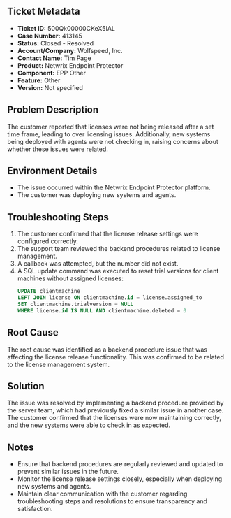 ## Ticket Metadata
- **Ticket ID:** 500Qk00000CKeX5IAL
- **Case Number:** 413145
- **Status:** Closed - Resolved
- **Account/Company:** Wolfspeed, Inc.
- **Contact Name:** Tim Page
- **Product:** Netwrix Endpoint Protector
- **Component:** EPP Other
- **Feature:** Other
- **Version:** Not specified

## Problem Description
The customer reported that licenses were not being released after a set time frame, leading to over licensing issues. Additionally, new systems being deployed with agents were not checking in, raising concerns about whether these issues were related.

## Environment Details
- The issue occurred within the Netwrix Endpoint Protector platform.
- The customer was deploying new systems and agents.

## Troubleshooting Steps
1. The customer confirmed that the license release settings were configured correctly.
2. The support team reviewed the backend procedures related to license management.
3. A callback was attempted, but the number did not exist.
4. A SQL update command was executed to reset trial versions for client machines without assigned licenses:
   ```sql
   UPDATE clientmachine 
   LEFT JOIN license ON clientmachine.id = license.assigned_to 
   SET clientmachine.trialversion = NULL 
   WHERE license.id IS NULL AND clientmachine.deleted = 0
   ```

## Root Cause
The root cause was identified as a backend procedure issue that was affecting the license release functionality. This was confirmed to be related to the license management system.

## Solution
The issue was resolved by implementing a backend procedure provided by the server team, which had previously fixed a similar issue in another case. The customer confirmed that the licenses were now maintaining correctly, and the new systems were able to check in as expected.

## Notes
- Ensure that backend procedures are regularly reviewed and updated to prevent similar issues in the future.
- Monitor the license release settings closely, especially when deploying new systems and agents.
- Maintain clear communication with the customer regarding troubleshooting steps and resolutions to ensure transparency and satisfaction.